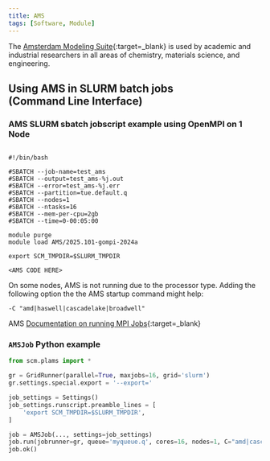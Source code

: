 ```yaml
---
title: AMS
tags: [Software, Module]
---
```

The [Amsterdam Modeling Suite](https://www.scm.com){:target=_blank} is used by academic and
industrial researchers in all areas of chemistry, materials science, and engineering.

## Using AMS in SLURM batch jobs<br>(Command Line Interface)

### AMS SLURM sbatch jobscript example using OpenMPI on 1 Node

```slurm

#!/bin/bash

#SBATCH --job-name=test_ams
#SBATCH --output=test_ams-%j.out 
#SBATCH --error=test_ams-%j.err
#SBATCH --partition=tue.default.q
#SBATCH --nodes=1
#SBATCH --ntasks=16
#SBATCH --mem-per-cpu=2gb
#SBATCH --time=0-00:05:00

module purge
module load AMS/2025.101-gompi-2024a

export SCM_TMPDIR=$SLURM_TMPDIR

<AMS CODE HERE>
```

On some nodes, AMS is not running due to the processor type. Adding the following option the the AMS startup command might help:

```shell
-C "amd|haswell|cascadelake|broadwell"
```

AMS [Documentation on running MPI Jobs](https://www.scm.com/doc/Installation/Additional_Information_and_Known_Issues.html#running-mpi-jobs){:target=_blank}

### `AMSJob` Python example

```python
from scm.plams import *

gr = GridRunner(parallel=True, maxjobs=16, grid='slurm')
gr.settings.special.export = '--export='

job_settings = Settings()
job_settings.runscript.preamble_lines = [
    'export SCM_TMPDIR=$SLURM_TMPDIR',
]

job = AMSJob(..., settings=job_settings)
job.run(jobrunner=gr, queue='myqueue.q', cores=16, nodes=1, C="amd|cascadelake|broadwell")
job.ok()
```
